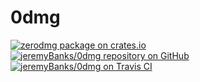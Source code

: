 # 0dmg

[![zerodmg package on crates.io](https://img.shields.io/crates/v/zerodmg.svg?style=flat-square)](https://crates.io/crates/zerodmg)  
[![jeremyBanks/0dmg repository on GitHub](https://img.shields.io/github/commits-since/jeremyBanks/0dmg/latest.svg?style=flat-square)](https://github.com/jeremyBanks/0dmg)  
[![jeremyBanks/0dmg on Travis CI](https://img.shields.io/travis/jeremyBanks/0dmg/master.svg?style=flat-square&label=master+build)](https://travis-ci.org/jeremyBanks/0dmg)

